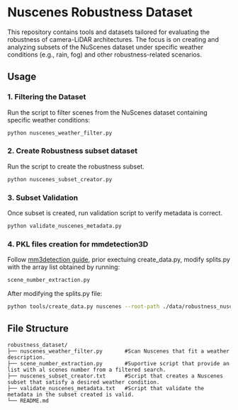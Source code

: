 # Nuscenes Robustness Dataset 

This repository contains tools and datasets tailored for evaluating the robustness of camera-LiDAR architectures. The focus is on creating and analyzing subsets of the NuScenes dataset under specific weather conditions (e.g., rain, fog) and other robustness-related scenarios.



## Usage

### 1. Filtering the Dataset

Run the script to filter scenes from the NuScenes dataset containing specific weather conditions: 

```bash
python nuscenes_weather_filter.py 
```


### 2. Create Robustness subset dataset

Run the script to create the robustness subset. 

```bash
python nuscenes_subset_creator.py 
```

### 3. Subset Validation

Once subset is created, run validation script to verify metadata is correct.

```bash
python validate_nuscenes_metadata.py 
```

### 4. PKL files creation for mmdetection3D

Follow [mm3detection guide](https://mmdetection3d.readthedocs.io/en/latest/advanced_guides/datasets/nuscenes.html), prior exectuing create_data.py, modify splits.py with the array list obtained by running:
 
```bash
scene_number_extraction.py
```
After modifying the splits.py file:
```bash
python tools/create_data.py nuscenes --root-path ./data/robustness_nuscenes --out-dir ./data/robustness_nuscenes --extra-tag nuscenes
```

## File Structure

```
robustness_dataset/
├── nuscenes_weather_filter.py       #Scan Nuscenes that fit a weather description.  
├── scene_number_extraction.py       #Suportive script that provide an list with al scenes number from a filtered search.
├── nuscenes_subset_creator.txt      #Script that creates a Nuscenes subset that satisfy a desired weather condition.  
├── validate_nuscenes_metadata.txt   #Script that validate the metadata in the subset created is valid.
└── README.md             
```
